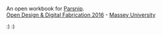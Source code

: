 
An open workbook for [Parsnip](http://fablabwgtn.github.io/Team3-MU_OpenDesign2016).  
[Open Design & Digital Fabrication 2016](http://www.massey.ac.nz/massey/learning/programme-course-paper/paper.cfm?paper_code=198320) - [Massey University](http://creative.massey.ac.nz/)

:) :)

